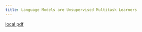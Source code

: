 ```yaml
---
title: Language Models are Unsupervised Multitask Learners
---
```


[local pdf](../../../pdfs/Language%20Models%20are%20Unsupervised%20Multitask%20Learners.pdf)
